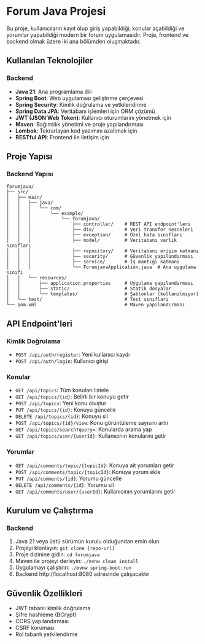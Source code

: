 # Forum Java Projesi

Bu proje, kullanıcıların kayıt olup giriş yapabildiği, konular açabildiği ve yorumlar yapabildiği modern bir forum uygulamasıdır. Proje, frontend ve backend olmak üzere iki ana bölümden oluşmaktadır.

## Kullanılan Teknolojiler

### Backend

- **Java 21**: Ana programlama dili
- **Spring Boot**: Web uygulaması geliştirme çerçevesi
- **Spring Security**: Kimlik doğrulama ve yetkilendirme
- **Spring Data JPA**: Veritabanı işlemleri için ORM çözümü
- **JWT (JSON Web Token)**: Kullanıcı oturumlarını yönetmek için
- **Maven**: Bağımlılık yönetimi ve proje yapılandırması
- **Lombok**: Tekrarlayan kod yazımını azaltmak için
- **RESTful API**: Frontend ile iletişim için


## Proje Yapısı

### Backend Yapısı

```
forumjava/
├── src/
│   ├── main/
│   │   ├── java/
│   │   │   └── com/
│   │   │       └── example/
│   │   │           └── forumjava/
│   │   │               ├── controller/    # REST API endpoint'leri
│   │   │               ├── dto/           # Veri transfer nesneleri
│   │   │               ├── exception/     # Özel hata sınıfları
│   │   │               ├── model/         # Veritabanı varlık sınıfları
│   │   │               ├── repository/    # Veritabanı erişim katmanı
│   │   │               ├── security/      # Güvenlik yapılandırması
│   │   │               ├── service/       # İş mantığı katmanı
│   │   │               └── ForumjavaApplication.java  # Ana uygulama sınıfı
│   │   └── resources/
│   │       ├── application.properties     # Uygulama yapılandırması
│   │       ├── static/                    # Statik dosyalar
│   │       └── templates/                 # Şablonlar (kullanılmıyor)
│   └── test/                              # Test sınıfları
└── pom.xml                                # Maven yapılandırması
```


## API Endpoint'leri

### Kimlik Doğrulama

- `POST /api/auth/register`: Yeni kullanıcı kaydı
- `POST /api/auth/login`: Kullanıcı girişi

### Konular

- `GET /api/topics`: Tüm konuları listele
- `GET /api/topics/{id}`: Belirli bir konuyu getir
- `POST /api/topics`: Yeni konu oluştur
- `PUT /api/topics/{id}`: Konuyu güncelle
- `DELETE /api/topics/{id}`: Konuyu sil
- `POST /api/topics/{id}/view`: Konu görüntüleme sayısını artır
- `GET /api/topics/search?query=`: Konularda arama yap
- `GET /api/topics/user/{userId}`: Kullanıcının konularını getir

### Yorumlar

- `GET /api/comments/topic/{topicId}`: Konuya ait yorumları getir
- `POST /api/comments/topic/{topicId}`: Konuya yorum ekle
- `PUT /api/comments/{id}`: Yorumu güncelle
- `DELETE /api/comments/{id}`: Yorumu sil
- `GET /api/comments/user/{userId}`: Kullanıcının yorumlarını getir

## Kurulum ve Çalıştırma

### Backend

1. Java 21 veya üstü sürümün kurulu olduğundan emin olun
2. Projeyi klonlayın: `git clone [repo-url]`
3. Proje dizinine gidin: `cd forumjava`
4. Maven ile projeyi derleyin: `./mvnw clean install`
5. Uygulamayı çalıştırın: `./mvnw spring-boot:run`
6. Backend http://localhost:8080 adresinde çalışacaktır


## Güvenlik Özellikleri

- JWT tabanlı kimlik doğrulama
- Şifre hashleme (BCrypt)
- CORS yapılandırması
- CSRF koruması
- Rol tabanlı yetkilendirme

